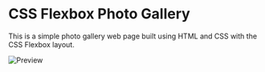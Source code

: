 # CSS Flexbox Photo Gallery

This is a simple photo gallery web page built using HTML and CSS with the CSS Flexbox layout.

![Preview](photoGallery.png)
